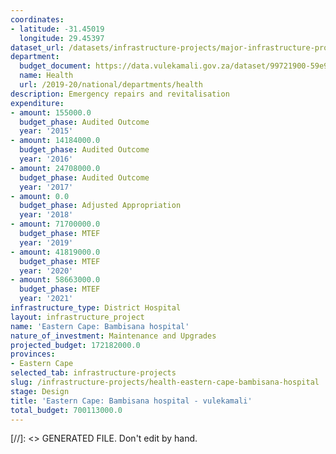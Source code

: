 ```yaml
---
coordinates:
- latitude: -31.45019
  longitude: 29.45397
dataset_url: /datasets/infrastructure-projects/major-infrastructure-projects-by-national-departments
department:
  budget_document: https://data.vulekamali.gov.za/dataset/99721900-59e9-476f-99fc-2d0518a5289b/resource/a4d3cfec-1b10-4d59-b33d-5fa321776c6c/download/vote-16-health.pdf
  name: Health
  url: /2019-20/national/departments/health
description: Emergency repairs and revitalisation
expenditure:
- amount: 155000.0
  budget_phase: Audited Outcome
  year: '2015'
- amount: 14184000.0
  budget_phase: Audited Outcome
  year: '2016'
- amount: 24708000.0
  budget_phase: Audited Outcome
  year: '2017'
- amount: 0.0
  budget_phase: Adjusted Appropriation
  year: '2018'
- amount: 71700000.0
  budget_phase: MTEF
  year: '2019'
- amount: 41819000.0
  budget_phase: MTEF
  year: '2020'
- amount: 58663000.0
  budget_phase: MTEF
  year: '2021'
infrastructure_type: District Hospital
layout: infrastructure_project
name: 'Eastern Cape: Bambisana hospital'
nature_of_investment: Maintenance and Upgrades
projected_budget: 172182000.0
provinces:
- Eastern Cape
selected_tab: infrastructure-projects
slug: /infrastructure-projects/health-eastern-cape-bambisana-hospital
stage: Design
title: 'Eastern Cape: Bambisana hospital - vulekamali'
total_budget: 700113000.0
---
```

[//]: <> GENERATED FILE. Don't edit by hand.